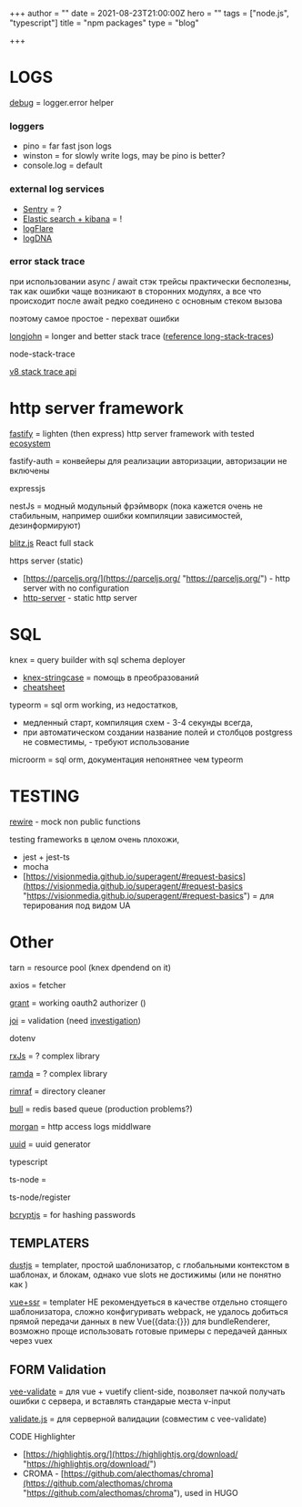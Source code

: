 +++
author = ""
date = 2021-08-23T21:00:00Z
hero = ""
tags = ["node.js", "typescript"]
title = "npm packages"
type = "blog"

+++
# LOGS

[debug](https://www.npmjs.com/package/debug) = logger.error helper

### loggers

* pino = far fast json logs
* winston = for slowly write logs, may be pino is better?
* console.log = default

### external log services

* [Sentry](https://sentry.io/pricing/) = ?
* [Elastic search + kibana](https://www.elastic.co/downloads/) = !
* [logFlare](https://logflare.app/pricing#backend)
* [logDNA](https://www.logdna.com/)

### error stack trace

при использовании async / await стэк трейсы практически бесполезны, так как ошибки чаще возникают в сторонних модулях, а все что происходит после await редко соединено с основным стеком вызова

поэтому самое простое - перехват ошибки

[longjohn](https://github.com/mattinsler/longjohn) = longer and better stack trace ([reference long-stack-traces]())

node-stack-trace

[v8 stack trace api ](https://v8.dev/docs/stack-trace-api)

# http server framework

[fastify](https://www.fastify.io/ecosystem/) = lighten (then express) http server framework with tested [ecosystem](https://www.fastify.io/ecosystem/)

fastify-auth = конвейеры для реализации авторизации, авторизации не включены

expressjs

nestJs = модный модульный фрэймворк (пока кажется очень не стабильным, например ошибки компиляции зависимостей, дезинформируют)

[blitz.js](https://blitzjs.com/docs/get-started) React full stack

https server (static)

* [https://parceljs.org/](https://parceljs.org/ "https://parceljs.org/") - http server with no configuration
* [http-server](https://github.com/http-party/http-server) - static http server

# SQL

knex = query builder with sql schema deployer

* [knex-stringcase](https://github.com/Kequc/knex-stringcase) = помощь в преобразований
* [cheatsheet](https://devhints.io/knex)

typeorm = sql orm working, из недостатков,

* медленный старт, компиляция схем - 3-4 секунды всегда,
* при автоматическом создании название полей и столбцов postgress не совместимы, - требуют использование

microorm = sql orm, документация непонятнее чем typeorm

# TESTING

[rewire](https://github.com/jhnns/rewire) - mock non public functions

testing frameworks в целом очень плохожи,

* jest + jest-ts
* mocha
* [https://visionmedia.github.io/superagent/#request-basics](https://visionmedia.github.io/superagent/#request-basics "https://visionmedia.github.io/superagent/#request-basics") = для терирования под видом UA

# Other

tarn = resource pool (knex dpendend on it)

axios = fetcher

[grant](https://github.com/simov/grant) = working oauth2 authorizer ()

[joi](https://github.com/sideway/joi) = validation (need [investigation](https://dev.to/olufemi/validation-joi-brings-you-joy-fof))

dotenv

[rxJs](https://rxjs.dev/guide/) = ? complex library

[ramda](https://ramdajs.com/docs/) = ? complex library

[rimraf](https://github.com/isaacs/rimraf) = directory cleaner

[bull]() = redis based queue (production problems?)

[morgan]() = http access logs middlware

[uuid](https://www.npmjs.com/package/uuid) = uuid generator

typescript

ts-node =

ts-node/register

[bcryptjs](https://www.npmjs.com/package/bcryptjs) = for hashing passwords

## TEMPLATERS

[dustjs](http://www.dustjs.com/) = templater, простой шаблонизатор, с глобальными контекстом в шаблонах, и блокам, однако vue slots не достижимы (или не понятно как )

[vue+ssr](https://ssr.vuejs.org/) = templater НЕ рекомендуеться в качестве отдельно стоящего шаблонизатора, сложно конфигуривать webpack, не удалось добиться прямой передачи данных в new Vue({data:{}}) для bundleRenderer, возможно проще использовать готовые примеры с передачей данных через vuex

## FORM Validation

[vee-validate](https://vee-validate.logaretm.com/v3/guide/basics.html) = для vue + vuetify client-side, позволяет пачкой получать ошибки с сервера, и вставлять стандарые места v-input

[validate.js]() = для серверной валидации (совместим с vee-validate)

CODE Highlighter

* [https://highlightjs.org/](https://highlightjs.org/download/ "https://highlightjs.org/download/")
* CROMA - [https://github.com/alecthomas/chroma](https://github.com/alecthomas/chroma "https://github.com/alecthomas/chroma"), used in HUGO